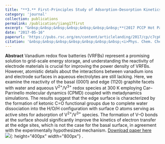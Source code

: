```yaml
---
title: "**3.** First-Principles Study of Adsorption-Desorption Kinetics of Aqueous V<sup>2+</sup>/V<sup>3+</sup> Redox Species on Graphite in a Vanadium Redox Flow Battery"
category: 'journal'
collection: publications
permalink: /publication/jiang17first
excerpt: "&nbsp;&nbsp;&nbsp;&nbsp;&nbsp;&nbsp;&nbsp;**(2017 PCCP Hot Paper)** <br/>&nbsp;&nbsp;&nbsp;&nbsp;&nbsp;&nbsp;&nbsp;**Zhen Jiang**, Konstantin Klyukin, and Vitaly Alexandrov"
date: "2017-05-16"
paperurl: 'https://pubs.rsc.org/en/content/articlelanding/2017/cp/c7cp02350b/unauth'
citation: '&nbsp;&nbsp;&nbsp;&nbsp;&nbsp;&nbsp;&nbsp;<i>Phys. Chem. Chem. Phys.</i> 19, 14897-14901 (2017)'
---
```

**Abstract** Vanadium redox flow batteries (VRFBs) represent a promising solution to grid-scale energy storage, and understanding the reactivity of electrode materials is crucial for improving the power density of VRFBs. However, atomistic details about the interactions between vanadium ions and electrode surfaces in aqueous electrolytes are still lacking. Here, we examine the reactivity of the basal (0001) and edge (1120) graphite facets with water and aqueous V<sup>2+</sup>/V<sup>3+</sup> redox species at 300 K employing Car–Parrinello molecular dynamics (CPMD) coupled with metadynamics simulations. The results suggest that the edge surface is characterized by the formation of ketonic C=O functional groups due to complete water dissociation into the H/O/H configuration with surface O atoms serving as active sites for adsorption of V<sup>2+</sup>/V<sup>3+</sup> species. The formation of V–O bonds at the surface should significantly improve the kinetics of electron transfer at the edge sites, which is not the case for the basal surface, in agreement with the experimentally hypothesized mechanism.
[Download paper here](https://github.com/ZhenJiang16/personal/tree/master/files/jiang17first.pdf)
<br/>![]({{site.baseurl}}/images/jiang17first.gif){: height="400px" width="800px"} .
